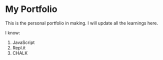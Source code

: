 # My Portfolio
This is the personal portfolio in making.
I will update all the learnings here.

I know:

1. JavaScript
1. Repl.it
2. CHALK




